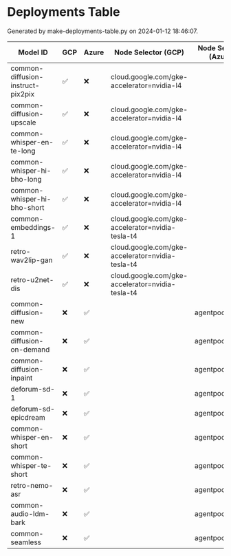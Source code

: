 # Deployments Table

Generated by make-deployments-table.py on 2024-01-12 18:46:07.

| Model ID | GCP | Azure | Node Selector (GCP) | Node Selector (Azure) |
| --- | --- | --- | --- | --- |
| common-diffusion-instruct-pix2pix | ✅ | ❌ | cloud.google.com/gke-accelerator=nvidia-l4 |  |
| common-diffusion-upscale | ✅ | ❌ | cloud.google.com/gke-accelerator=nvidia-l4 |  |
| common-whisper-en-te-long | ✅ | ❌ | cloud.google.com/gke-accelerator=nvidia-l4 |  |
| common-whisper-hi-bho-long | ✅ | ❌ | cloud.google.com/gke-accelerator=nvidia-l4 |  |
| common-whisper-hi-bho-short | ✅ | ❌ | cloud.google.com/gke-accelerator=nvidia-l4 |  |
| common-embeddings-1 | ✅ | ❌ | cloud.google.com/gke-accelerator=nvidia-tesla-t4 |  |
| retro-wav2lip-gan | ✅ | ❌ | cloud.google.com/gke-accelerator=nvidia-tesla-t4 |  |
| retro-u2net-dis | ✅ | ❌ | cloud.google.com/gke-accelerator=nvidia-tesla-t4 |  |
| common-diffusion-new | ❌ | ✅ |  | agentpool=a100 |
| common-diffusion-on-demand | ❌ | ✅ |  | agentpool=a100 |
| common-diffusion-inpaint | ❌ | ✅ |  | agentpool=a100 |
| deforum-sd-1 | ❌ | ✅ |  | agentpool=a100 |
| deforum-sd-epicdream | ❌ | ✅ |  | agentpool=a100 |
| common-whisper-en-short | ❌ | ✅ |  | agentpool=a100 |
| common-whisper-te-short | ❌ | ✅ |  | agentpool=a100 |
| retro-nemo-asr | ❌ | ✅ |  | agentpool=a100 |
| common-audio-ldm-bark | ❌ | ✅ |  | agentpool=a100 |
| common-seamless | ❌ | ✅ |  | agentpool=a100 |
